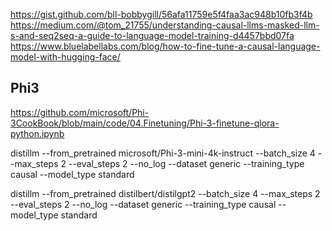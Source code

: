 https://gist.github.com/bll-bobbygill/56afa11759e5f4faa3ac948b10fb3f4b
https://medium.com/@tom_21755/understanding-causal-llms-masked-llm-s-and-seq2seq-a-guide-to-language-model-training-d4457bbd07fa
https://www.bluelabellabs.com/blog/how-to-fine-tune-a-causal-language-model-with-hugging-face/


## Phi3
https://github.com/microsoft/Phi-3CookBook/blob/main/code/04.Finetuning/Phi-3-finetune-qlora-python.ipynb


 distillm  --from_pretrained microsoft/Phi-3-mini-4k-instruct           --batch_size 4           --max_steps 2           --eval_steps 2           --no_log           --dataset generic --training_type causal --model_type standard


  distillm  --from_pretrained distilbert/distilgpt2           --batch_size 4           --max_steps 2           --eval_steps 2           --no_log           --dataset generic --training_type causal --model_type standard